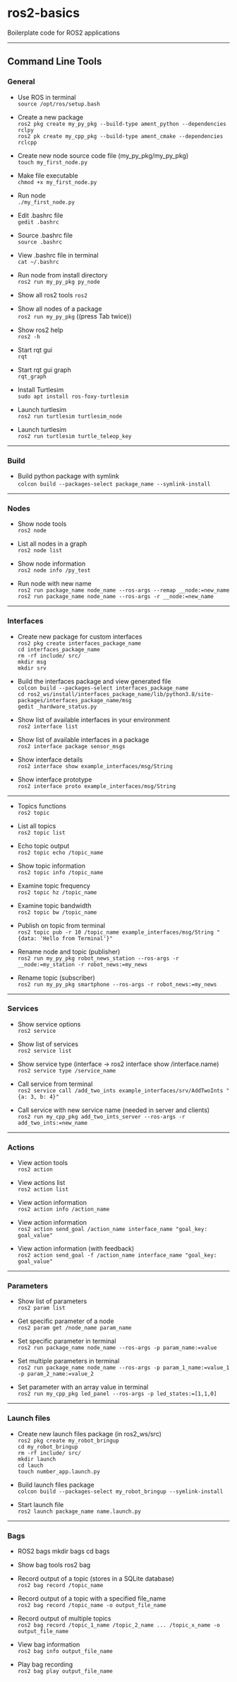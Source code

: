 # ros2-basics
Boilerplate code for ROS2 applications

---

## Command Line Tools

### General

- Use ROS in terminal  
`source /opt/ros/setup.bash`

- Create a new package  
`ros2 pkg create my_py_pkg --build-type ament_python --dependencies rclpy`  
`ros2 pk create my_cpp_pkg --build-type ament_cmake --dependencies rclcpp`

- Create new node source code file (my_py_pkg/my_py_pkg)  
`touch my_first_node.py`

- Make file executable  
`chmod +x my_first_node.py`

- Run node  
`./my_first_node.py`

- Edit .bashrc file  
`gedit .bashrc`

- Source .bashrc file  
`source .bashrc`

- View .bashrc file in terminal  
`cat ~/.bashrc`

- Run node from install directory  
`ros2 run my_py_pkg py_node`

- Show all ros2 tools 
`ros2`

- Show all nodes of a package  
`ros2 run my_py_pkg` ((press Tab twice))

- Show ros2 help   
`ros2 -h`

- Start rqt gui  
`rqt`

- Start rqt gui graph  
`rqt_graph`

- Install Turtlesim  
`sudo apt install ros-foxy-turtlesim`

- Launch turtlesim  
`ros2 run turtlesim turtlesim_node`

- Launch turtlesim  
`ros2 run turtlesim turtle_teleop_key`

---

### Build

- Build python package with symlink  
`colcon build --packages-select package_name --symlink-install`

---

### Nodes

- Show node tools  
`ros2 node`

- List all nodes in a graph  
`ros2 node list`

- Show node information  
`ros2 node info /py_test`

- Run node with new name  
`ros2 run package_name node_name --ros-args --remap __node:=new_name`  
`ros2 run package_name node_name --ros-args -r __node:=new_name`

---

### Interfaces

- Create new package for custom interfaces  
`ros2 pkg create interfaces_package_name`  
`cd interfaces_package_name`  
`rm -rf include/ src/`  
`mkdir msg`  
`mkdir srv`  
- Build the interfaces package and view generated file  
`colcon build --packages-select interfaces_package_name`  
`cd ros2_ws/install/interfaces_package_name/lib/python3.8/site-packages/interfaces_package_name/msg`  
`gedit _hardware_status.py`

- Show list of available interfaces in your environment  
`ros2 interface list`

- Show list of available interfaces in a package  
`ros2 interface package sensor_msgs`

- Show interface details  
`ros2 interface show example_interfaces/msg/String`

- Show interface prototype  
`ros2 interface proto example_interfaces/msg/String`

---

- Topics functions    
`ros2 topic`

- List all topics  
`ros2 topic list`

- Echo topic output  
`ros2 topic echo /topic_name`

- Show topic information  
`ros2 topic info /topic_name` 

- Examine topic frequency  
`ros2 topic hz /topic_name`

- Examine topic bandwidth  
`ros2 topic bw /topic_name`

- Publish on topic from terminal  
`ros2 topic pub -r 10 /topic_name example_interfaces/msg/String "{data: 'Hello from Terminal'}"`

- Rename node and topic (publisher)  
`ros2 run my_py_pkg robot_news_station --ros-args -r __node:=my_station -r robot_news:=my_news`

- Rename topic (subscriber)  
`ros2 run my_py_pkg smartphone --ros-args -r robot_news:=my_news`

---

### Services

- Show service options  
`ros2 service`

- Show list of services  
`ros2 service list`

- Show service type (interface -> ros2 interface show /interface.name)  
`ros2 service type /service_name`

- Call service from terminal  
`ros2 service call /add_two_ints example_interfaces/srv/AddTwoInts "{a: 3, b: 4}"`

- Call service with new service name (needed in server and clients)  
`ros2 run my_cpp_pkg add_two_ints_server --ros-args -r add_two_ints:=new_name`

---

### Actions

- View action tools  
`ros2 action`

- View actions list  
`ros2 action list`

- View action information  
`ros2 action info /action_name`

- View action information  
`ros2 action send_goal /action_name interface_name "goal_key: goal_value"`

- View action information (with feedback)  
`ros2 action send_goal -f /action_name interface_name "goal_key: goal_value"`

---

### Parameters

- Show list of parameters  
`ros2 param list`

- Get specific parameter of a node  
`ros2 param get /node_name param_name`

- Set specific parameter in terminal  
`ros2 run package_name node_name --ros-args -p param_name:=value`

- Set multiple parameters in terminal  
`ros2 run package_name node_name --ros-args -p param_1_name:=value_1 -p param_2_name:=value_2`

- Set parameter with an array value in terminal  
`ros2 run my_cpp_pkg led_panel --ros-args -p led_states:=[1,1,0]`

---

### Launch files

- Create new launch files package (in ros2_ws/src)  
`ros2 pkg create my_robot_bringup`  
`cd my_robot_bringup`  
`rm -rf include/ src/`  
`mkdir launch`  
`cd lauch`  
`touch number_app.launch.py`  

- Build launch files package  
`colcon build --packages-select my_robot_bringup --symlink-install`

- Start launch file  
`ros2 launch package_name name.launch.py`

--- 

### Bags

- ROS2 bags
mkdir bags
cd bags

- Show bag tools
ros2 bag

- Record output of a topic (stores in a SQLite database)  
`ros2 bag record /topic_name`

- Record output of a topic with a specified file_name  
`ros2 bag record /topic_name -o output_file_name`

- Record output of multiple topics  
`ros2 bag record /topic_1_name /topic_2_name ... /topic_x_name -o output_file_name`

- View bag information  
`ros2 bag info output_file_name`

- Play bag recording  
`ros2 bag play output_file_name`

